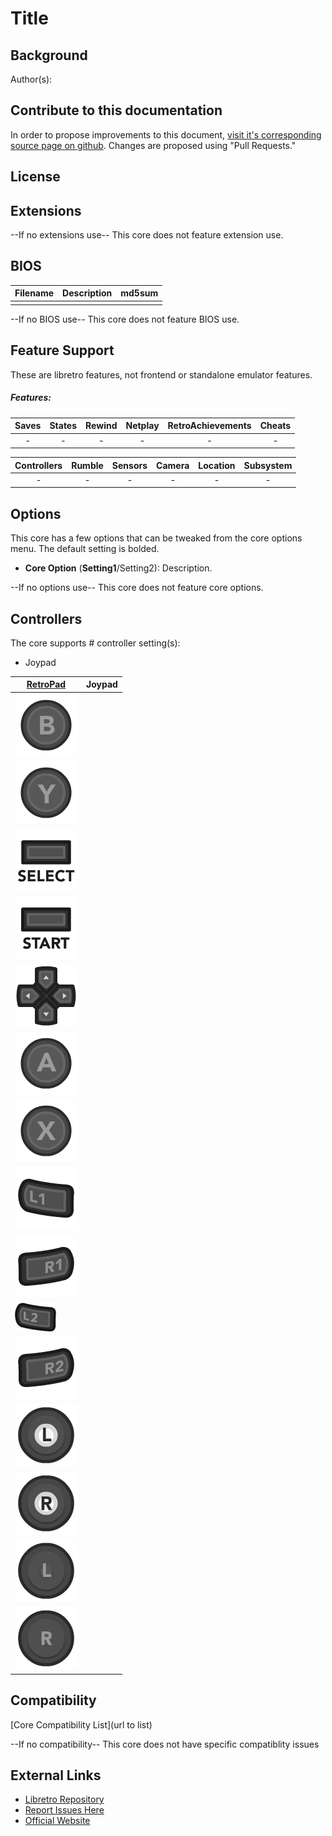 # Title

## Background

Author(s):  

## Contribute to this documentation

In order to propose improvements to this document, [visit it's corresponding source page on github](https://github.com/libretro/docs/tree/master/docs/library). Changes are proposed using "Pull Requests."

## License

## Extensions

--If no extensions use--
This core does not feature extension use.

## BIOS

|   Filename    |    Description     |              md5sum              |
|:-------------:|:------------------:|:--------------------------------:|
|               |                    |                                  |

--If no BIOS use--
This core does not feature BIOS use.

## Feature Support

These are libretro features, not frontend or standalone emulator features.

##### Features:

| Saves | States      | Rewind | Netplay | RetroAchievements | Cheats |
|:-----:|:-----------:|:------:|:-------:|:-----------------:|:------:|
|  -    |     -       |   -    |   -     |        -          |   -    |

| Controllers     | Rumble | Sensors | Camera | Location | Subsystem     |
|:---------------:|:------:|:-------:|:------:|:--------:|:-------------:|
|        -        |   -    |    -    |   -    |    -     |       -       |

## Options

This core has a few options that can be tweaked from the core options menu. The default setting is bolded. 

- **Core Option** (**Setting1**/Setting2): Description.

--If no options use--
This core does not feature core options.

## Controllers

The core supports # controller setting(s):

* Joypad

| [RetroPad](RetroPad)                                                 | Joypad |
|----------------------------------------------------------------------|--------|
| ![RetroPad_B](images/RetroPad/Retro_B_Round.png)                     |        |
| ![RetroPad_Y](images/RetroPad/Retro_Y_Round.png)                     |        |
| ![RetroPad_Select](images/RetroPad/Retro_Select.png)                 |        |
| ![RetroPad_Start](images/RetroPad/Retro_Start.png)                   |        |
| ![RetroPad_Dpad](images/RetroPad/Retro_Dpad.png)                     |        |    
| ![RetroPad_A](images/RetroPad/Retro_A_Round.png)                     |        |
| ![RetroPad_X](images/RetroPad/Retro_X_Round.png)                     |        |
| ![RetroPad_L1](images/RetroPad/Retro_L1.png)                         |        |
| ![RetroPad_R1](images/RetroPad/Retro_R1.png)                         |        |
| ![RetroPad_L2](images/RetroPad/Retro_L2_Temp.png)                    |        |
| ![RetroPad_R2](images/RetroPad/Retro_R2.png)                         |        |
| ![RetroPad_L3](images/RetroPad/Retro_L3.png)                         |        |
| ![RetroPad_R3](images/RetroPad/Retro_R3.png)                         |        |
| ![RetroPad_Left_Stick](images/RetroPad/Retro_Left_Stick.png)         |        |
| ![RetroPad_Right_Stick](images/RetroPad/Retro_Right_Stick.png)       |        |

## Compatibility

[Core Compatibility List](url to list)

--If no compatibility--
This core does not have specific compatiblity issues

## External Links

* [Libretro Repository](http://link)
* [Report Issues Here](http://github.com/libretro/libretro-meta/issues)
* [Official Website](http://link)  
